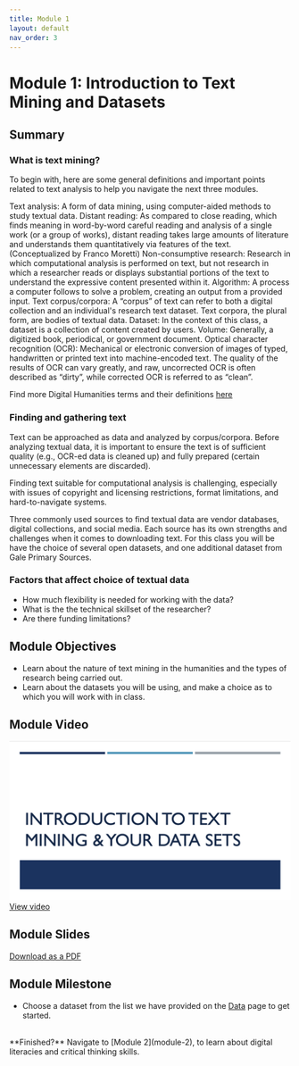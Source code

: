 ```yaml
---
title: Module 1
layout: default
nav_order: 3
---
```


# Module 1: Introduction to Text Mining and Datasets

## Summary
### What is text mining? 

To begin with, here are some general definitions and important points related to text analysis to help you navigate the next three modules.

Text analysis: A form of data mining, using computer-aided methods to study textual data.
Distant reading: As compared to close reading, which finds meaning in word-by-word careful reading and analysis of a single work (or a group of works), distant reading takes large amounts of literature and understands them quantitatively via features of the text. (Conceptualized by Franco Moretti)
Non-consumptive research: Research in which computational analysis is performed on text, but not research in which a researcher reads or displays substantial portions of the text to understand the expressive content presented within it.
Algorithm: A process a computer follows to solve a problem, creating an output from a provided input.
Text corpus/corpora: A “corpus” of text can refer to both a digital collection and an individual's research text dataset. Text corpora, the plural form, are bodies of textual data.
Dataset: In the context of this class, a dataset is a collection of content created by users.
Volume: Generally, a digitized book, periodical, or government document.
Optical character recognition (OCR): Mechanical or electronic conversion of images of typed, handwritten or printed text into machine-encoded text. The quality of the results of OCR can vary greatly, and raw, uncorrected OCR is often described as “dirty”, while corrected OCR is referred to as “clean”. 

Find more Digital Humanities terms and their definitions [here](https://folgerpedia.folger.edu/Glossary_of_digital_humanities_terms)


### Finding and gathering text

Text can be approached as data and analyzed by corpus/corpora.
Before analyzing textual data, it is important to ensure the text is of sufficient quality (e.g., OCR-ed data is cleaned up) and fully prepared (certain unnecessary elements are discarded).

Finding text suitable for computational analysis is challenging, especially with issues of copyright and licensing restrictions, format limitations, and hard-to-navigate systems.

Three commonly used sources to find textual data are vendor databases, digital collections, and social media. Each source has its own strengths and challenges when it comes to downloading text. For this class you will be have the choice of several open datasets, and one additional dataset from Gale Primary Sources.

### Factors that affect choice of textual data 

- How much flexibility is needed for working with the data?
- What is the the technical skillset of the researcher?
- Are there  funding limitations?

## Module Objectives 
- Learn about the nature of text mining in the humanities and the types of research being carried out.
- Learn about the datasets you will be using, and make a choice as to which you will work with in class.

## Module Video
![Introduction to Text and Data Mining and Datasets](data/intro-tdm-img.png)
[View video](https://youtu.be/fM7vUXf-svM)

## Module Slides
[Download as a PDF](data/2021_ER&Lworkshop_Module1.pdf)

## Module Milestone
- Choose a dataset from the list we have provided on the [Data](data) page to get started.

<br>
**Finished?** Navigate to [Module 2](module-2), to learn about digital literacies and critical thinking skills. 